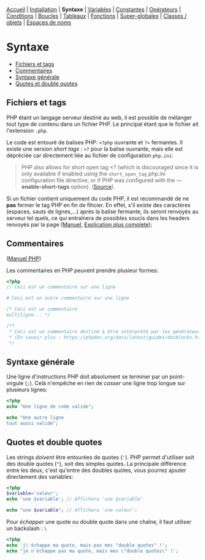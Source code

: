 [Accueil](README.md) | [Installation](00-installation.md) |  **Syntaxe** | [Variables](02-variables.md) | [Constantes](03-constantes.md) | [Opérateurs](04-operateurs.md) | [Conditions](05-conditions.md) | [Boucles](06-boucles.md) | [Tableaux](tableaux.md) | [Fonctions](fonctions.md) | [Super-globales](super-globales.md) | [Classes / objets](classes-objets.md) | [Espaces de noms](espaces-de-noms.md)

# Syntaxe

  - [Fichiers et tags](#fichiers-et-tags)
  - [Commentaires](#commentaires)
  - [Syntaxe générale](#syntaxe-gnrale)
  - [Quotes et double quotes](#quotes-et-double-quotes)

## Fichiers et tags
PHP étant un langage serveur destiné au web, il est possible de mélanger tout type de contenu dans un fichier PHP. Le principal étant que le fichier ait l'extension `.php`.

Le code est entouré de balises PHP: `<?php` ouvrante et `?>` fermantes. Il existe une version _short tags_ : `<?` pour la balise ouvrante, mais elle est dépréciée car directement liée au fichier de configuration `php.ini`:
>PHP also allows for short open tag <? (which is discouraged since it is only available if enabled using the `short_open_tag` php.ini configuration file directive, or if PHP was configured with the **--enable-short-tags** option).
([Source](http://php.net/manual/en/language.basic-syntax.phptags.php)).

Si un fichier contient uniquement du code PHP, il est recommandé de ne **pas** fermer le tag PHP en fin de fihcier. En effet, s'il existe des caractères (espaces, sauts de lignes,...) après la balise fermante, ils seront renvoyés au serveur tel quels, ce qui entraînera de possibles soucis dans les headers renvoyés par la page ([Manuel](http://php.net/manual/en/language.basic-syntax.phptags.php), [Explication plus complete](http://stackoverflow.com/questions/4410704/why-would-one-omit-the-close-tag#4499749));

## Commentaires
([Manuel PHP](http://php.net/manual/en/language.basic-syntax.comments.php))

Les commentaires en PHP peuvent prendre plusieur formes:

```php
<?php
// Ceci est un commentaire sur une ligne

# Ceci est un autre commentaire sur une ligne

/* Ceci est un commentaire
multiligne... */

/**
 * Ceci est un commentaire destiné à être interprété par les générateurs de documentation (DocBlock):
 * (En savoir plus : https://phpdoc.org/docs/latest/guides/docblocks.html)
 */
```

## Syntaxe générale

Une ligne d'instructions PHP doit absolument se terminer par un point-virgule (`;`). Celà n'empêche en rien de _casser_ une ligne trop longue sur plusieurs lignes:

```php
<?php
echo "Une ligne de code valide";

echo "Une autre ligne
tout aussi valide";
```

## Quotes et double quotes
Les strings _doivent_ être entourées de quotes (`'`). PHP permet d'utiliser soit des double quotes (`"`), soit des simples quotes. La principale différence entre les deux, c'est qu'entre des doubles quotes, vous pourrez ajouter directement des variables:

```php
<?php
$variable='valeur';
echo 'une $variable'; // Affichera 'une $variable'

echo "une $variable"; // Affichera 'une valeur';
```

Pour _échapper_ une quote ou double quote dans une chaîne, il faut utiliser un backslash : `\`

```php
<?php
echo 'j\'échappe ma quote, mais pas mes "double quotes" !';
echo "je n'échappe pas ma quote, mais mes \"double quotes\" !';
```
